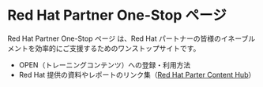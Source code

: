 # Red Hat Partner One-Stop ページ

Red Hat Partner One-Stop ページ は、Red Hat パートナーの皆様のイネーブルメントを効率的にご支援するためのワンストップサイトです。

- OPEN（トレーニングコンテンツ）への登録・利用方法
- Red Hat 提供の資料やレポートのリンク集（[Red Hat Parter Content Hub](https://redhat-partner.highspot.com/)）
